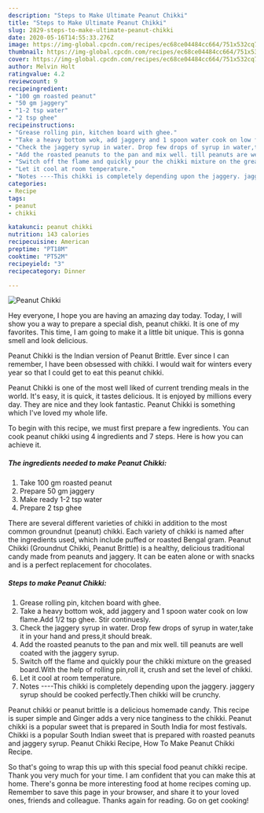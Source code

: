 ```yaml
---
description: "Steps to Make Ultimate Peanut Chikki"
title: "Steps to Make Ultimate Peanut Chikki"
slug: 2829-steps-to-make-ultimate-peanut-chikki
date: 2020-05-16T14:55:33.276Z
image: https://img-global.cpcdn.com/recipes/ec68ce04484cc664/751x532cq70/peanut-chikki-recipe-main-photo.jpg
thumbnail: https://img-global.cpcdn.com/recipes/ec68ce04484cc664/751x532cq70/peanut-chikki-recipe-main-photo.jpg
cover: https://img-global.cpcdn.com/recipes/ec68ce04484cc664/751x532cq70/peanut-chikki-recipe-main-photo.jpg
author: Melvin Holt
ratingvalue: 4.2
reviewcount: 9
recipeingredient:
- "100 gm roasted peanut"
- "50 gm jaggery"
- "1-2 tsp water"
- "2 tsp ghee"
recipeinstructions:
- "Grease rolling pin, kitchen board with ghee."
- "Take a heavy bottom wok, add jaggery and 1 spoon water cook on low flame.Add 1/2 tsp ghee. Stir continuesly."
- "Check the jaggery syrup in water. Drop few drops of syrup in water,take it in your hand and press,it should break."
- "Add the roasted peanuts to the pan and mix well. till peanuts are well coated with the jaggery syrup."
- "Switch off the flame and quickly pour the chikki mixture on the greased board.With the help of rolling pin,roll it, crush and set the level of chikki."
- "Let it cool at room temperature."
- "Notes ----This chikki is completely depending upon the jaggery. jaggery syrup should be cooked perfectly.Then chikki will be crunchy."
categories:
- Recipe
tags:
- peanut
- chikki

katakunci: peanut chikki 
nutrition: 143 calories
recipecuisine: American
preptime: "PT18M"
cooktime: "PT52M"
recipeyield: "3"
recipecategory: Dinner

---
```



![Peanut Chikki](https://img-global.cpcdn.com/recipes/ec68ce04484cc664/751x532cq70/peanut-chikki-recipe-main-photo.jpg)

Hey everyone, I hope you are having an amazing day today. Today, I will show you a way to prepare a special dish, peanut chikki. It is one of my favorites. This time, I am going to make it a little bit unique. This is gonna smell and look delicious.

Peanut Chikki is the Indian version of Peanut Brittle. Ever since I can remember, I have been obsessed with chikki. I would wait for winters every year so that I could get to eat this peanut chikki.

Peanut Chikki is one of the most well liked of current trending meals in the world. It's easy, it is quick, it tastes delicious. It is enjoyed by millions every day. They are nice and they look fantastic. Peanut Chikki is something which I've loved my whole life.


To begin with this recipe, we must first prepare a few ingredients. You can cook peanut chikki using 4 ingredients and 7 steps. Here is how you can achieve it.

<!--inarticleads1-->

##### The ingredients needed to make Peanut Chikki:

1. Take 100 gm roasted peanut
1. Prepare 50 gm jaggery
1. Make ready 1-2 tsp water
1. Prepare 2 tsp ghee


There are several different varieties of chikki in addition to the most common groundnut (peanut) chikki. Each variety of chikki is named after the ingredients used, which include puffed or roasted Bengal gram. Peanut Chikki (Groundnut Chikki, Peanut Brittle) is a healthy, delicious traditional candy made from peanuts and jaggery. It can be eaten alone or with snacks and is a perfect replacement for chocolates. 

<!--inarticleads2-->

##### Steps to make Peanut Chikki:

1. Grease rolling pin, kitchen board with ghee.
1. Take a heavy bottom wok, add jaggery and 1 spoon water cook on low flame.Add 1/2 tsp ghee. Stir continuesly.
1. Check the jaggery syrup in water. Drop few drops of syrup in water,take it in your hand and press,it should break.
1. Add the roasted peanuts to the pan and mix well. till peanuts are well coated with the jaggery syrup.
1. Switch off the flame and quickly pour the chikki mixture on the greased board.With the help of rolling pin,roll it, crush and set the level of chikki.
1. Let it cool at room temperature.
1. Notes ----This chikki is completely depending upon the jaggery. jaggery syrup should be cooked perfectly.Then chikki will be crunchy.


Peanut chikki or peanut brittle is a delicious homemade candy. This recipe is super simple and Ginger adds a very nice tanginess to the chikki. Peanut chikki is a popular sweet that is prepared in South India for most festivals. Chikki is a popular South Indian sweet that is prepared with roasted peanuts and jaggery syrup. Peanut Chikki Recipe, How To Make Peanut Chikki Recipe. 

So that's going to wrap this up with this special food peanut chikki recipe. Thank you very much for your time. I am confident that you can make this at home. There's gonna be more interesting food at home recipes coming up. Remember to save this page in your browser, and share it to your loved ones, friends and colleague. Thanks again for reading. Go on get cooking!
